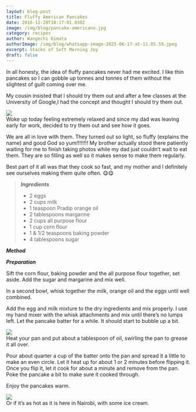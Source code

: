 ```yaml
---
layout: blog-post
title: Fluffy American Pancakes
date: 2016-12-20T18:17:01.030Z
image: /img/blog/pancake-americano.jpg
category: recipes
author: Wangechi Kimata
authorImage: /img/blog/whatsapp-image-2025-06-17-at-11.05.59.jpeg
excerpt: Stacks of Soft Morning Joy
draft: false
---
```

In all honesty, the idea of fluffy pancakes never had me excited. I like thin pancakes so I can gobble up tonnes and tonnes of them without the slightest of guilt coming over me.

My cousin insisted that I should try them out and after a few classes at the University of Google,I had the concept and thought I should try them out.

[![](https://pastrypleasures.wordpress.com/wp-content/uploads/2016/12/img_8943.jpg?w=750)](https://pastrypleasures.wordpress.com/wp-content/uploads/2016/12/img_8943.jpg)\
Woke up today feeling extremely relaxed and since my dad was leaving early for work, decided to try them out and see how it goes.

We are all in love with them. They turned out so light, so fluffy (explains the name) and good God so yum!!!!!!!! My brother actually stood there patiently waiting for me to finish taking photos while my dad just couldn’t wait to eat them. They are so filling as well so it makes sense to make them regularly.

Best part of it all was that they cook so fast, and my mother and I definitely see ourselves making them quite often. 😋😋

> ***Ingredients*** 
>
> * 2 eggs
> * 2 cups milk
> * 1 teaspoon Pradip orange oil
> * 2 tablespoons margarine
> * 2 cups all purpose flour
> * 1 cup corn flour
> * 1 & 1/2 teaspoons baking powder
> * 4 tablespoons sugar

***Method***

***Preparation***

Sift the corn flour, baking powder and the all purpose flour together, set aside. Add the sugar and margarine and mix well.

In a second bowl, whisk together the milk, orange oil and the eggs until well combined.

Add the egg and milk mixture to the dry ingredients and mix properly. I use my hand mixer with the whisk attachments and mix until there’s no lumps left. Let the pancake batter for a while. It should start to bubble up a bit.

[![](https://pastrypleasures.wordpress.com/wp-content/uploads/2016/12/img_8940.jpg?w=750)](https://pastrypleasures.wordpress.com/wp-content/uploads/2016/12/img_8940.jpg)\
Heat your pan and put about a tablespoon of oil, swirling the pan to grease it all over.

Pour about quarter a cup of the batter onto the pan and spread it a little to make an even circle. Let it heat up for about 1 or 2 minutes before flipping it. Once you flip it, let it cook for about a minute and remove from the pan. Poke the pancake a bit to make sure it cooked through.

Enjoy the pancakes warm.

[![](https://pastrypleasures.wordpress.com/wp-content/uploads/2016/12/img_8939.jpg?w=750)](https://pastrypleasures.wordpress.com/wp-content/uploads/2016/12/img_8939.jpg)\
Or if it’s as hot as it is here in Nairobi, with some ice cream.